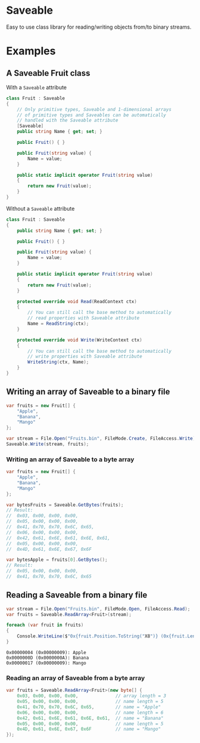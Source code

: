 # Saveable

Easy to use class library for reading/writing objects from/to binary streams.

# Examples

## A Saveable Fruit class

With a `Saveable` attribute

```cs
class Fruit : Saveable
{
    // Only primitive types, Saveable and 1-dimensional arrays
    // of primitive types and Saveables can be automatically
    // handled with the Saveable attribute
    [Saveable]
    public string Name { get; set; }

    public Fruit() { }

    public Fruit(string value) {
        Name = value;
    }

    public static implicit operator Fruit(string value)
    {
        return new Fruit(value);
    }
}
```

Without a `Saveable` attribute

```cs
class Fruit : Saveable
{
    public string Name { get; set; }

    public Fruit() { }

    public Fruit(string value) {
        Name = value;
    }

    public static implicit operator Fruit(string value)
    {
        return new Fruit(value);
    }

    protected override void Read(ReadContext ctx)
    {
        // You can still call the base method to automatically 
        // read properties with Saveable attribute
        Name = ReadString(ctx);
    }

    protected override void Write(WriteContext ctx)
    {
        // You can still call the base method to automatically 
        // write properties with Saveable attribute
        WriteString(ctx, Name);
    }
}
```

## Writing an array of Saveable to a binary file

```cs
var fruits = new Fruit[] {
    "Apple",
    "Banana",
    "Mango"
};

var stream = File.Open("Fruits.bin", FileMode.Create, FileAccess.Write);
Saveable.Write(stream, fruits);
```

### Writing an array of Saveable to a byte array
```cs
var fruits = new Fruit[] {
    "Apple",
    "Banana",
    "Mango"
};

var bytesFruits = Saveable.GetBytes(fruits);
// Result: 
//  0x03, 0x00, 0x00, 0x00, 
//  0x05, 0x00, 0x00, 0x00, 
//  0x41, 0x70, 0x70, 0x6C, 0x65, 
//  0x06, 0x00, 0x00, 0x00, 
//  0x42, 0x61, 0x6E, 0x61, 0x6E, 0x61, 
//  0x05, 0x00, 0x00, 0x00, 
//  0x4D, 0x61, 0x6E, 0x67, 0x6F

var bytesApple = fruits[0].GetBytes();
// Result:
//  0x05, 0x00, 0x00, 0x00, 
//  0x41, 0x70, 0x70, 0x6C, 0x65
```

## Reading a Saveable from a binary file

```cs
var stream = File.Open("Fruits.bin", FileMode.Open, FileAccess.Read);
var fruits = Saveable.ReadArray<Fruit>(stream);

foreach (var fruit in fruits)
{
    Console.WriteLine($"0x{fruit.Position.ToString("X8")} (0x{fruit.Length.ToString("X8")}): {fruit.Name}");
}
```
```
0x00000004 (0x00000009): Apple
0x0000000D (0x0000000A): Banana
0x00000017 (0x00000009): Mango
```

### Reading an array of Saveable from a byte array

```cs
var fruits = Saveable.ReadArray<Fruit>(new byte[] {
    0x03, 0x00, 0x00, 0x00,              // array length = 3
    0x05, 0x00, 0x00, 0x00,              // name length = 5
    0x41, 0x70, 0x70, 0x6C, 0x65,        // name = "Apple"
    0x06, 0x00, 0x00, 0x00,              // name length = 6
    0x42, 0x61, 0x6E, 0x61, 0x6E, 0x61,  // name = "Banana"
    0x05, 0x00, 0x00, 0x00,              // name length = 5
    0x4D, 0x61, 0x6E, 0x67, 0x6F         // name = "Mango"
});
```